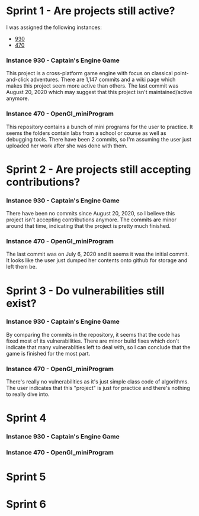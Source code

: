 # Sprint 1 - Are projects still active?

I was assigned the following instances:
* [930](https://github.com/captain-mayhem/captainsengine)
* [470](https://github.com/shiyuyullin/OpenGl_miniProgram)

### Instance 930 - Captain's Engine Game
This project is a cross-platform game engine with focus on classical point-and-click adventures. 
There are 1,147 commits and a wiki page which makes this project seem more active than others. The last
commit was August 20, 2020 which may suggest that this project isn't maintained/active anymore.

### Instance 470 - OpenGI_miniProgram
This repository contains a bunch of mini programs for the user to practice. It seems the folders contain labs from a school
or course as well as debugging tools. There have been 2 commits, so I'm assuming the user just uploaded her work after she was done with them.

# Sprint 2 - Are projects still accepting contributions?

### Instance 930 - Captain's Engine Game
There have been no commits since August 20, 2020, so I believe this project isn't accepting contributions anymore. The commits are minor around that time, indicating that the project is pretty much finished.

### Instance 470 - OpenGI_miniProgram
The last commit was on July 6, 2020 and it seems it was the initial commit. It looks like the user just dumped her contents onto github for storage and left them be. 


# Sprint 3 - Do vulnerabilities still exist?

### Instance 930 - Captain's Engine Game
By comparing the commits in the repository, it seems that the code has fixed most of its vulnerabilities. There are minor build fixes which don't indicate that many vulnerablities left to deal with, so I can conclude that the game is finished for the most part.

### Instance 470 - OpenGI_miniProgram
There's really no vulnerabilities as it's just simple class code of algorithms. The user indicates that this "project" is just for practice and there's nothing to really dive into. 
# Sprint 4

### Instance 930 - Captain's Engine Game

### Instance 470 - OpenGI_miniProgram

# Sprint 5
# Sprint 6

